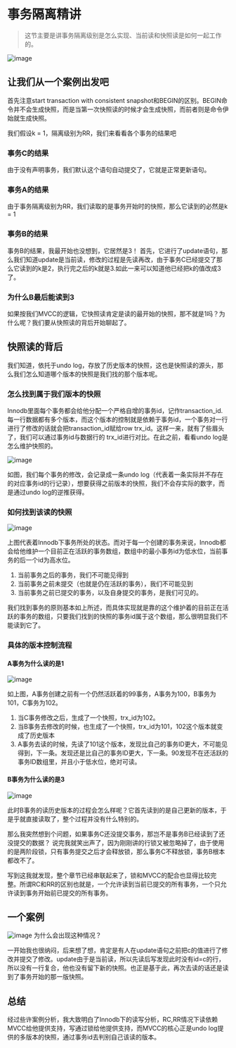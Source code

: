 # 事务隔离精讲

> 这节主要是讲事务隔离级别是怎么实现、当前读和快照读是如何一起工作的。


![image](./8-1.png)

## 让我们从一个案例出发吧
首先注意start transaction with consistent snapshot和BEGIN的区别。BEGIN命令并不会生成快照，而是当第一次快照读的时候才会生成快照，而前者则是命令伊始就生成快照。

我们假设k = 1，隔离级别为RR，我们来看看各个事务的结果吧
### 事务C的结果
由于没有声明事务，我们默认这个语句自动提交了，它就是正常更新语句。
### 事务A的结果
由于事务隔离级别为RR，我们读取的是事务开始时的快照，那么它读到的必然是k = 1
### 事务B的结果
事务B的结果，我最开始也没想到，它居然是3！
首先，它进行了update语句，那么我们知道update是当前读，修改的过程是先读再改，由于事务C已经提交了那么它读到的k是2，执行完之后的k就是3.如此一来可以知道他已经把k的值改成3了。
### 为什么B最后能读到3
如果按我们MVCC的逻辑，它快照读肯定是读的最开始的快照，那不就是1吗？为什么呢？我们要从快照读的背后开始聊起了。

## 快照读的背后
我们知道，依托于undo log，存放了历史版本的快照，这也是快照读的源头，那么我们怎么知道哪个版本的快照是我们找的那个版本呢。

### 怎么找到属于我们版本的快照
Innodb里面每个事务都会给他分配一个严格自增的事务id，记作transaction_id.每一行数据都有多个版本，而这个版本的控制就是依赖于事务id，一个事务对一行进行了修改的话就会把transaction_id赋给row trx_id。这样一来，就有了些眉头了，我们可以通过事务id与数据行的 trx_id进行对比。在此之前，看看undo log是怎么维护快照的。

![image](./8-2.png)

如图，我们每个事务的修改，会记录成一条undo log（代表着一条实际并不存在的对应事务id的行记录），想要获得之前版本的快照，我们不会存实际的数字，而是通过undo log的逆推获得。

### 如何找到该读的快照

![image](./8-3.png)

上图代表着Innodb下事务所处的状态。而对于每一个创建的事务来说，Innodb都会给他维护一个目前正在活跃的事务数组，数组中的最小事务id为低水位，当前事务的后一个id为高水位。
1. 当前事务之后的事务，我们不可能见得到
2. 当前事务之前未提交（也就是仍在活跃的事务），我们不可能见到
3. 当前事务之前已提交的事务，以及自身提交的事务，是我们可见的。

我们找到事务的原则基本如上所述，而具体实现就是靠的这个维护着的目前正在活跃的事务的数组，只要我们找到的快照的事务id属于这个数组，那么很明显我们不能读到它了。

### 具体的版本控制流程

#### A事务为什么读的是1
![image](./8-4.png)

如上图，A事务创建之前有一个仍然活跃着的99事务，A事务为100，B事务为101，C事务为102。
1. 当C事务修改之后，生成了一个快照，trx_id为102。
2. 当B事务去修改的时候，也生成了一个快照，trx_id为101，102这个版本就变成了历史版本
3. A事务去读的时候，先读了101这个版本，发现比自己的事务ID更大，不可能见得到，下一条。发现还是比自己的事务ID更大，下一条。90发现不在还活跃的事务ID数组里，并且小于低水位，绝对可读。

#### B事务为什么读的是3
![image](./8-5.png)

此时B事务的读历史版本的过程会怎么样呢？它首先读到的是自己更新的版本，于是乎就直接读取了，整个过程并没有什么特别的。

那么我突然想到个问题，如果事务C还没提交事务，那岂不是事务B已经读到了还没提交的数据？
说完我就笑出声了，因为刚刚讲的行锁又被忽略掉了，由于使用的是两阶段锁，只有事务提交之后才会释放锁，那么事务C不释放锁，事务B根本都改不了。

写到这我就发现，整个章节已经串联起来了，锁和MVCC的配合也显得比较完整。所谓RC和RR的区别也就是，一个允许读到当前已提交的所有事务，一个只允许读到事务开始前已提交的所有事务。

## 一个案例

![image](./8-6.png)
为什么会出现这种情况？

一开始我也很纳闷，后来想了想，肯定是有人在update语句之前把c的值进行了修改并提交了修改。update由于是当前读，所以先读后写发现此时没有id=c的行，所以没有一行复合，他也没有留下新的快照。也正是基于此，再次去读的话还是读到了事务开始的那一版快照。

## 总结
经过些许案例分析，我大致明白了Innodb下的读写分析，RC,RR情况下读依赖MVCC给他提供支持，写通过锁给他提供支持，而MVCC的核心正是undo log提供的多版本的快照，通过事务id去判别自己该读的版本。